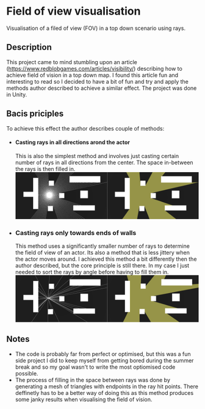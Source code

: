 # Field of view visualisation
  Visualisation of a filed of view (FOV) in a top down scenario using rays.

## Description
  This project came to mind stumbling upon an article (https://www.redblobgames.com/articles/visibility/) describing how to achieve field of vision in a top down map. I found this article fun and interesting to read so I decided to have a bit of fun and try and apply the methods author described to achieve a similar effect. The project was done in Unity.
  
## Bacis priciples
  To achieve this effect the author describes couple of methods:
* #### Casting rays in all directions arond the actor
  This is also the simplest method and involves just casting certain number of rays in all directions from the center.
  The space in-between the rays is then filled in.
  ![image](https://github.com/WeH1D/Field-of-view-visualisation/blob/master/images/method%201.png)
* ### Casting rays only towards ends of walls
  This method uses a significantly smaller number of rays to determine the field of view of an actor. Its also a method that is less jittery when the actor moves around.
  I achieved this method a bit differently then the author described, but the core principle is still there.
  In my case I just needed to sort the rays by angle before having to fill them in. 
  ![image](https://github.com/WeH1D/Field-of-view-visualisation/blob/master/images/method%202.png)

## Notes
  * The code is probably far from perfect or optimised, but this was a fun side project I did to keep myself from getting bored during the summer break and so my goal wasn't to write the most optiomised code possible. 
  * The process of filling in the space between rays was done by generating a mesh of triangles with endpoints in the ray hit points. There deffinetly has to be a better way of doing this as this method produces some janky results when visualising the field of vision. 

